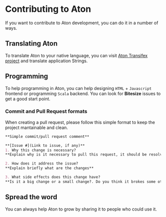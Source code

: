# Contributing to Aton
If you want to contribute to Aton development, you can do it in a number of ways.

## Translating Aton
To translate Aton to your native language, you can visit [Aton Transifex project](https://www.transifex.com/universidad-de-antioquia/aton-computer-laboratory-administrator) and translate application Strings.

## Programming
To help programming in Aton, you can help designing `HTML` + `Javascript` frontend or programming `Scala` backend. You can look for __Bitesize__ issues to get a good start point.

### Commit and Pull Request formats
When creating a pull request, please follow this simple format to keep the project mantainable and clean.

```markdown
**Simple commit/pull request comment**

**[Issue #](Link to issue, if any)**
1. Why this change is necessary?
**Explain why is it necessary to pull this request, it should be resolving an given issue**

2. How does it address the issue?
**Explain briefly what are the changes**

3. What side effects does this change have?
**Is it a big change or a small change?. Do you think it brokes some other part of the project?**
```

## Spread the word
You can always help Aton to grow by sharing it to people who could use it.
